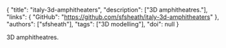 {
  "title": "italy-3d-amphitheaters",
  "description": ["3D amphitheatres."],
  "links": {
    "GitHub": "https://github.com/sfsheath/italy-3d-amphitheaters"
  },
  "authors": ["sfsheath"],
  "tags": ["3D modelling"],
  "doi": null
}

<!-- Generated by csv2md.R – do not edit by hand -->

3D amphitheatres.
